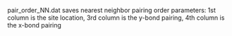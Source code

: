pair_order_NN.dat saves nearest neighbor pairing order parameters: 1st column is the site location, 3rd column is the y-bond pairing, 4th column is the x-bond pairing
